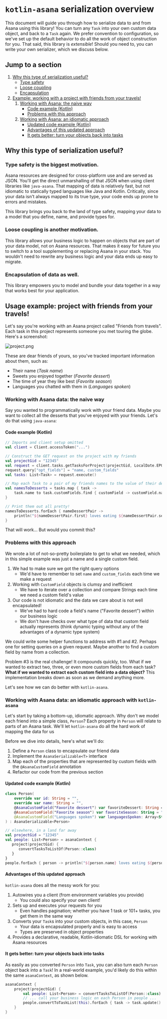 # `kotlin-asana` serialization overview
This document will guide you through how to serialize data to and from Asana using this library! You can turn any `Task`
into your own custom data object, and back to a `Task` again. We prefer convention to configuration, so we've set up the
default behavior to do all the work of object construction for you. That said, this library is _extensible_! Should you
need to, you can write your own serializer, which we discuss below.

## Jump to a section
1. [Why this type of serialization useful?](#why-this-type-of-serialization-useful)
   * [Type safety](#type-safety-is-the-biggest-motivation)
   * [Loose coupling](#loose-coupling-is-another-motivation)
   * [Encapsulation](#encapsulation-of-data-as-well)
2. [Example: working with a project with friends from your travels!](#usage-example-project-with-friends-from-your-travels)
   1. [Working with Asana: the naive way](#working-with-asana-data-the-naive-way)
      * [Code example (Kotlin)](#code-example-kotlin)
      * [Problems with this approach](#problems-with-this-approach)
   2. [Working with Asana: an idiomatic approach](#working-with-asana-data-an-idiomatic-approach-with-kotlin-asana)
      * [Updated code example (Kotlin)](#updated-code-example-kotlin)
      * [Advantages of this updated approach](#advantages-of-this-updated-approach)
      * [It gets better: turn your objects back into tasks](#it-gets-better-turn-your-objects-back-into-tasks)

## Why this type of serialization useful?
### Type safety is the biggest motivation.
Asana resources are designed for cross-platform use and are served as JSON. You'll get the direct unmarshalling of that
JSON when using client libraries like `java-asana`. That mapping of data is relatively fast, but not idiomatic to
statically typed languages like Java and Kotlin. Critically, since your data isn't always mapped to its true type, your
code ends up prone to errors and mistakes.

This library brings you back to the land of type safety, mapping your data to a model that you define, name, and
provide types for.

### Loose coupling is another motivation.
This library allows your business logic to happen on objects that are part of your data model, not on Asana resources.
That makes it easy for future you to switch to a tool supplementing or replacing Asana in your stack. You wouldn't need
to rewrite any business logic and your data ends up easy to migrate.

### Encapsulation of data as well.
This library empowers you to model and bundle your data together in a way that works best for your application.

## Usage example: project with friends from your travels!
Let's say you're working with an Asana project called "Friends from travels". Each task in this project represents
someone you met touring the globe. Here's a screenshot:

![project.png](../../../../../resources/images/example-asana-people-project.png 'Screenshot of an Asana project with
tasks representing various people, with these columns: "Task name", "Favorite dessert", "Favorite season", and 
"Languages spoken"')

These are dear friends of yours, so you've tracked important information about them, such as:
* Their name (_Task name_)
* Sweets you enjoyed together (_Favorite dessert_)
* The time of year they like best (_Favorite season_)
* Languages you chatted with them in (_Languages spoken_)

### Working with Asana data: the naive way
Say you wanted to programmatically work with your friend data. Maybe you want to collect all the desserts that you've
enjoyed with your friends. Let's do that using `java-asana`:

#### Code example (Kotlin)
```kotlin
// Imports and client setup omitted
val client = Client.accessToken("...")

// Construct the GET request on the project with my friends
val projectGid = "12345"
val request = client.tasks.getTasksForProject(projectGid, LocalDate.EPOCH.toString())
request.query["opt_fields"] = "name, custom_fields"
val tasks: List<Task> = request.execute()

// Map each Task to a pair of my friends names to the value of their dessert custom field 
val namesToDesserts = tasks.map { task ->
    task.name to task.customFields.find { customField -> customField.name == "Favorite dessert" }?.textValue
}

// Print them out all pretty!
namesToDesserts.forEach { nameDessertPair ->
    println("${nameDessertPair.first} loves eating ${nameDessertPair.second}!")
}
```
That will work... But would you commit this?

### Problems with this approach
We wrote a lot of not-so-pretty boilerplate to get to what we needed, which in this simple example was just a name and a
single custom field.
1. We had to make sure we got the right query options
   * We'd have to remember to set `name` and `custom_fields` each time we make a request
2. Working with `CustomField` objects is clumsy and inefficient
   * We have to iterate over a collection and compare Strings each time we need a custom field's value
3. Our code is not idiomatic and the data we care about is not well encapsulated!
   * We've had to hard code a field's name ("Favorite dessert") within our business logic
   * We don't have checks over what type of data that custom field actually represents (think dynamic typing without any
     of the advantages of a dynamic type system)

We could write some helper functions to address with #1 and #2. Perhaps one for setting queries on a given request.
Maybe another to find a custom field by name from a collection.

Problem #3 is the real challenge! It compounds quickly, too. What if we wanted to extract two, three, or even more
custom fields from each task? **What if we wanted to extract each custom field into a data object?** This implementation
breaks down as soon as we demand anything more.

Let's see how we can do better with `kotlin-asana`.

### Working with Asana data: an idiomatic approach with `kotlin-asana`
Let's start by taking a bottom-up, idiomatic approach. Why don't we model each friend into a simple class, `Person`?
Each property in `Person` will relate to parts of an Asana task. We'll let `kotlin-asana` do all the hard work of
mapping the data for us

Before we dive into details, here's what we'll do:
1. Define a `Person` class to encapsulate our friend data
2. Implement the `AsanaSerializable<T>` interface
3. Map each of the properties that are represented by custom fields with the `@AsanaCustomField` annotation
4. Refactor our code from the previous section

#### Updated code example (Kotlin)
```kotlin
class Person(
    override var id: String = "",
    override var name: String = "",
    @AsanaCustomField("Favorite dessert") var favoriteDessert: String = "",
    @AsanaCustomField("Favorite season") var favoriteSeason: String = "",
    @AsanaCustomField("Languages spoken") var languagesSpoken: Array<String> = emptyArray(),
) : AsanaSerializable<Person>

// elsewhere, in a land far away
val projectGid = "12345"
val people: List<Person> = asanaContext {
   project(projectGid) {
      convertTasksToListOf(Person::class)
   }
}
people.forEach { person -> println("${person.name} loves eating ${person.favoriteDessert}!")}
```
#### Advantages of this updated approach
`kotlin-asana` does all the messy work for you:
1. Autowires you a client (from environment variables you provide)
   * You could also specify your own client!
2. Sets up and executes your requests for you
   * Even handles pagination; whether you have 1 task or 101+ tasks, you get them in the same way
3. Converts your `Task`s into your custom objects, in this case, `Person`
   * Your data is encapsulated properly and is easy to access
   * Types are preserved in object properties
4. Provides a declarative, readable, Kotlin-idiomatic DSL for working with Asana resources

#### It gets better: turn your objects back into tasks 
As easily as you converted `Person` into `Task`, you can also turn each `Person` object back into a `Task`! In a 
real-world example, you'd likely do this within the same `asanaContext`, as shown below.

```kotlin
asanaContext {
    project(projectGid) {
        val people: List<Person> = convertTasksToListOf(Person::class) 
        // ... call your business logic on each Person in people ... 
        people.convertToTaskList(this).forEach { task -> task.update() }
    }
}
```
